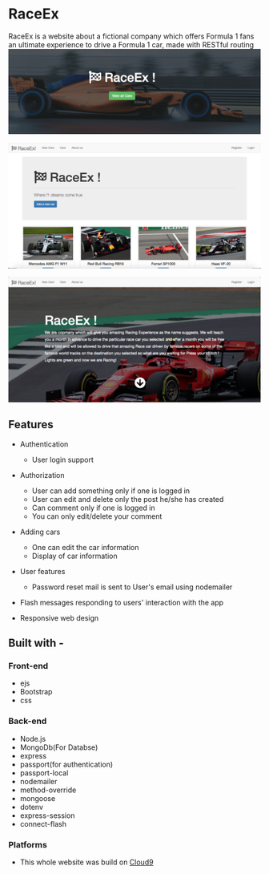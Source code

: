 # RaceEx

RaceEx is a website about a fictional company which offers Formula 1 fans an ultimate experience to drive a Formula 1 car, made with RESTful routing
![home page](screenshots/homepage.png)

![main page](screenshots/mainpage.png)

![about us page](screenshots/aboutus.png)

## Features

* Authentication
    * User login support

* Authorization
    * User can add something only if one is logged in
    * User can edit and delete only the post he/she has created
    * Can comment only if one is logged in
    * You can only edit/delete your comment

* Adding cars
    * One can edit the car information
    * Display of car information
    
* User features
    * Password reset mail is sent to User's email using nodemailer

* Flash messages responding to users' interaction with the app

* Responsive web design

## Built with - 

### Front-end

* ejs
* Bootstrap
* css

### Back-end

* Node.js
* MongoDb(For Databse)
* express
* passport(for authentication)
* passport-local
* nodemailer
* method-override
* mongoose
* dotenv
* express-session
* connect-flash

### Platforms

* This whole website was build on [Cloud9](https://aws.amazon.com/cloud9/)
